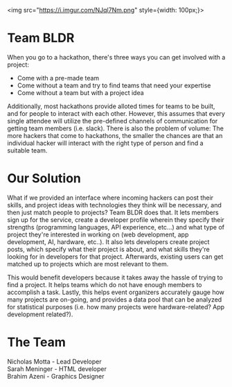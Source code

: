 <img src="https://i.imgur.com/NJql7Nm.png" style={width: 100px;}>

# Team BLDR

When you go to a hackathon, there's three ways you can get involved with a project:
  - Come with a pre-made team
  - Come without a team and try to find teams that need your expertise
  - Come without a team but with a project idea

Additionally, most hackathons provide alloted times for teams to be built, and for people to interact with each other. However, this assumes that every single attendee will utilize the pre-defined channels of communication for getting team members (i.e. slack). There is also the problem of volume: The more hackers that come to hackathons, the smaller the chances are that an individual hacker will interact with the right type of person and find a suitable team.

# Our Solution

What if we provided an interface where incoming hackers can post their skills, and project ideas with technologies they think will be necessary, and then just match people to projects? Team BLDR does that. It lets members sign up for the service, create a developer profile wherein they specify their strengths (programming languages, API experience, etc...) and what type of project they're interested in working on (web development, app development, AI, hardware, etc..). It also lets developers create project posts, which specify what their project is about, and what skills they're looking for in developers for that project. Afterwards, existing users can get matched up to projects which are most relevant to them.

This would benefit developers because it takes away the hassle of trying to find a project. It helps teams which do not have enough members to accomplish a task. Lastly, this helps event organizers accurately gauge how many projects are on-going, and provides a data pool that can be analyzed for statistical purposes (i.e. how many projects were hardware-related? App development related?).


# The Team
Nicholas Motta - Lead Developer<br>
Sarah Meninger - HTML developer<br>
Brahim Azeni - Graphics Designer<br>
